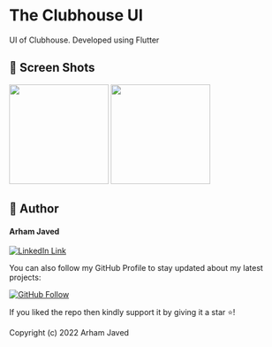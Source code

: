 # The Clubhouse UI

UI of Clubhouse. Developed using Flutter

## 📱 Screen Shots

<img src="https://user-images.githubusercontent.com/101502781/159453860-04352f43-9aec-4510-ada1-33229a3e3fa7.jpeg" width=180>  <img src="https://user-images.githubusercontent.com/101502781/159453853-429aadb1-ca4b-47df-af16-8764969587bd.jpeg" width=180> 

## 🧑 Author

#### Arham Javed
[![LinkedIn Link](https://img.shields.io/badge/Connect-Arham-blue.svg?logo=linkedin&longCache=true&style=social&label=Connect
)](https://www.linkedin.com/in/arham-javed-9b4107216/)

You can also follow my GitHub Profile to stay updated about my latest projects:

[![GitHub Follow](https://img.shields.io/badge/Connect-Arham-blue.svg?logo=Github&longCache=true&style=social&label=Follow)](https://github.com/Arham07)

If you liked the repo then kindly support it by giving it a star ⭐!

Copyright (c) 2022 Arham Javed
